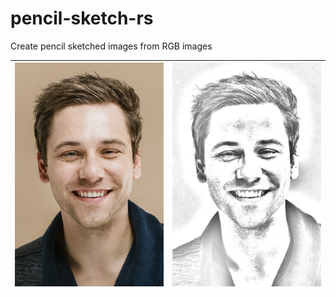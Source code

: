 # pencil-sketch-rs

Create pencil sketched images from RGB images

|![](./assets/t1.jpg)|![](./assets/t1_pencil_sketch.jpg)|
|-----------|------------|
